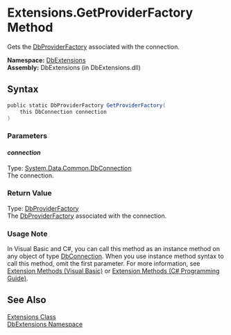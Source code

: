 Extensions.GetProviderFactory Method
====================================
Gets the [DbProviderFactory][1] associated with the connection.

**Namespace:** [DbExtensions][2]  
**Assembly:** DbExtensions (in DbExtensions.dll)

Syntax
------

```csharp
public static DbProviderFactory GetProviderFactory(
	this DbConnection connection
)
```

### Parameters

#### *connection*
Type: [System.Data.Common.DbConnection][3]  
The connection.

### Return Value
Type: [DbProviderFactory][1]  
The [DbProviderFactory][1] associated with the connection.
### Usage Note
In Visual Basic and C#, you can call this method as an instance method on any object of type [DbConnection][3]. When you use instance method syntax to call this method, omit the first parameter. For more information, see [Extension Methods (Visual Basic)][4] or [Extension Methods (C# Programming Guide)][5].

See Also
--------
[Extensions Class][6]  
[DbExtensions Namespace][2]  

[1]: http://msdn.microsoft.com/en-us/library/c6c4a26c
[2]: ../README.md
[3]: http://msdn.microsoft.com/en-us/library/c790zwhc
[4]: http://msdn.microsoft.com/en-us/library/bb384936.aspx
[5]: http://msdn.microsoft.com/en-us/library/bb383977.aspx
[6]: README.md